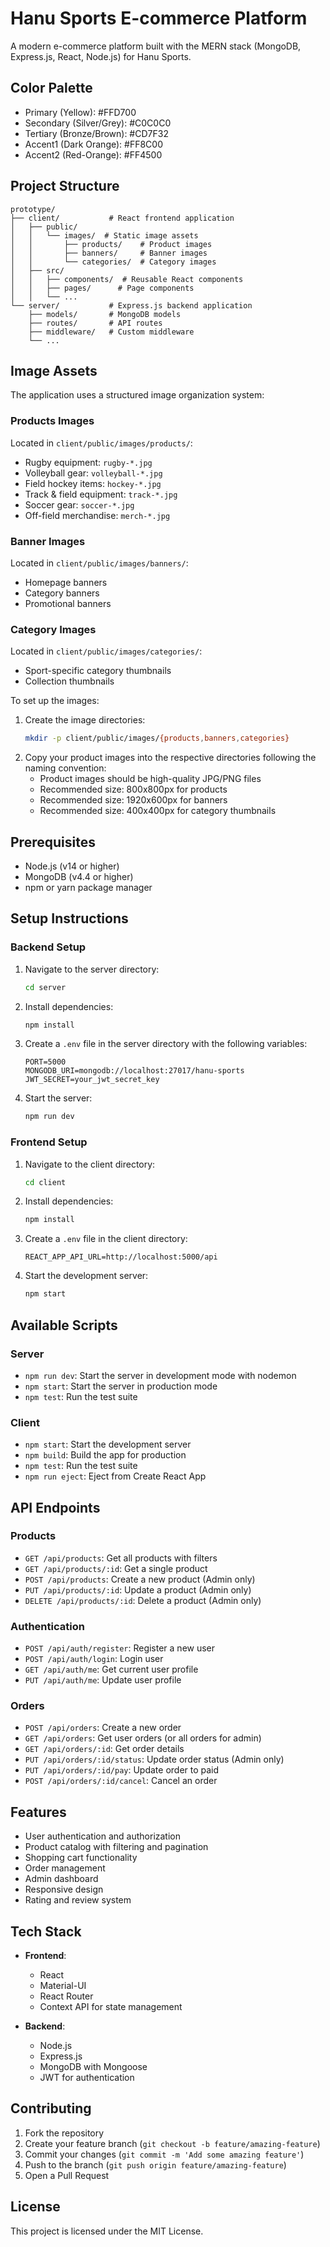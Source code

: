 # Hanu Sports E-commerce Platform

A modern e-commerce platform built with the MERN stack (MongoDB, Express.js, React, Node.js) for Hanu Sports.

## Color Palette
- Primary (Yellow): #FFD700
- Secondary (Silver/Grey): #C0C0C0
- Tertiary (Bronze/Brown): #CD7F32
- Accent1 (Dark Orange): #FF8C00
- Accent2 (Red-Orange): #FF4500

## Project Structure

```
prototype/
├── client/           # React frontend application
│   ├── public/
│   │   └── images/  # Static image assets
│   │       ├── products/    # Product images
│   │       ├── banners/     # Banner images
│   │       └── categories/  # Category images
│   ├── src/
│   │   ├── components/  # Reusable React components
│   │   ├── pages/      # Page components
│   │   └── ...
└── server/           # Express.js backend application
    ├── models/       # MongoDB models
    ├── routes/       # API routes
    ├── middleware/   # Custom middleware
    └── ...
```

## Image Assets

The application uses a structured image organization system:

### Products Images
Located in `client/public/images/products/`:
- Rugby equipment: `rugby-*.jpg`
- Volleyball gear: `volleyball-*.jpg`
- Field hockey items: `hockey-*.jpg`
- Track & field equipment: `track-*.jpg`
- Soccer gear: `soccer-*.jpg`
- Off-field merchandise: `merch-*.jpg`

### Banner Images
Located in `client/public/images/banners/`:
- Homepage banners
- Category banners
- Promotional banners

### Category Images
Located in `client/public/images/categories/`:
- Sport-specific category thumbnails
- Collection thumbnails

To set up the images:
1. Create the image directories:
   ```bash
   mkdir -p client/public/images/{products,banners,categories}
   ```
2. Copy your product images into the respective directories following the naming convention:
   - Product images should be high-quality JPG/PNG files
   - Recommended size: 800x800px for products
   - Recommended size: 1920x600px for banners
   - Recommended size: 400x400px for category thumbnails

## Prerequisites

- Node.js (v14 or higher)
- MongoDB (v4.4 or higher)
- npm or yarn package manager

## Setup Instructions

### Backend Setup

1. Navigate to the server directory:
   ```bash
   cd server
   ```

2. Install dependencies:
   ```bash
   npm install
   ```

3. Create a `.env` file in the server directory with the following variables:
   ```
   PORT=5000
   MONGODB_URI=mongodb://localhost:27017/hanu-sports
   JWT_SECRET=your_jwt_secret_key
   ```

4. Start the server:
   ```bash
   npm run dev
   ```

### Frontend Setup

1. Navigate to the client directory:
   ```bash
   cd client
   ```

2. Install dependencies:
   ```bash
   npm install
   ```

3. Create a `.env` file in the client directory:
   ```
   REACT_APP_API_URL=http://localhost:5000/api
   ```

4. Start the development server:
   ```bash
   npm start
   ```

## Available Scripts

### Server

- `npm run dev`: Start the server in development mode with nodemon
- `npm start`: Start the server in production mode
- `npm test`: Run the test suite

### Client

- `npm start`: Start the development server
- `npm build`: Build the app for production
- `npm test`: Run the test suite
- `npm run eject`: Eject from Create React App

## API Endpoints

### Products

- `GET /api/products`: Get all products with filters
- `GET /api/products/:id`: Get a single product
- `POST /api/products`: Create a new product (Admin only)
- `PUT /api/products/:id`: Update a product (Admin only)
- `DELETE /api/products/:id`: Delete a product (Admin only)

### Authentication

- `POST /api/auth/register`: Register a new user
- `POST /api/auth/login`: Login user
- `GET /api/auth/me`: Get current user profile
- `PUT /api/auth/me`: Update user profile

### Orders

- `POST /api/orders`: Create a new order
- `GET /api/orders`: Get user orders (or all orders for admin)
- `GET /api/orders/:id`: Get order details
- `PUT /api/orders/:id/status`: Update order status (Admin only)
- `PUT /api/orders/:id/pay`: Update order to paid
- `POST /api/orders/:id/cancel`: Cancel an order

## Features

- User authentication and authorization
- Product catalog with filtering and pagination
- Shopping cart functionality
- Order management
- Admin dashboard
- Responsive design
- Rating and review system

## Tech Stack

- **Frontend**:
  - React
  - Material-UI
  - React Router
  - Context API for state management

- **Backend**:
  - Node.js
  - Express.js
  - MongoDB with Mongoose
  - JWT for authentication

## Contributing

1. Fork the repository
2. Create your feature branch (`git checkout -b feature/amazing-feature`)
3. Commit your changes (`git commit -m 'Add some amazing feature'`)
4. Push to the branch (`git push origin feature/amazing-feature`)
5. Open a Pull Request

## License

This project is licensed under the MIT License. 